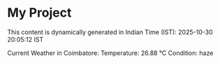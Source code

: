 # My Project

This content is dynamically generated in Indian Time (IST): 2025-10-30 20:05:12 IST


Current Weather in Coimbatore:
Temperature: 26.88 °C
Condition: haze
